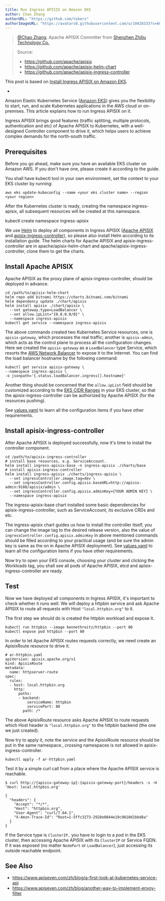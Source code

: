 ```yaml
---
title: Run Ingress APISIX on Amazon EKS
author: Chao Zhang
authorURL: "https://github.com/tokers"
authorImageURL: "https://avatars0.githubusercontent.com/u/10428333?s=60&v=4"
---
```


> [@Chao Zhang](https://github.com/tokers), Apache APISIX Committer from [Shenzhen Zhiliu Technology Co.](https://www.apiseven.com/)
>

<!--truncate-->

> Source:
>
> - https://github.com/apache/apisix
> - https://github.com/apache/apisix-helm-chart
> - https://github.com/apache/apisix-ingress-controller

This post is based on [Install Ingress APISIX on Amazon EKS](http://apisix.apache.org/docs/ingress-controller/deployments/aws/).

-

Amazon Elastic Kubernetes Service ([Amazon EKS](https://amazonaws-china.com/eks/?whats-new-cards.sort-by=item.additionalFields.postDateTime&whats-new-cards.sort-order=desc&eks-blogs.sort-by=item.additionalFields.createdDate&eks-blogs.sort-order=desc)) gives you the flexibility to start, run, and scale Kubernetes applications in the AWS cloud or on-premises. This article explains how to run Ingress APISIX on it.

Ingress APISIX brings good features (traffic splitting, multiple protocols, authentication and etc) of Apache APISIX to Kubernetes, with a well-designed Controller component to drive it, which helps users to achieve complex demands for the north-south traffic.

## Prerequisites

Before you go ahead, make sure you have an available EKS cluster on Amazon AWS. If you don't have one, please create it according to the guide.

You shall have kubectl tool in your own environment, set the context to your EKS cluster by running:

```shell
aws eks update-kubeconfig --name <your eks cluster name> --region <your region>
```

After the Kubernetes cluster is ready, creating the namespace ingress-apisix, all subsequent resources will be created at this namespace.

kubectl create namespace ingress-apisix

We use [Helm](https://helm.sh/) to deploy all components in Ingress APISIX ([Apache APISIX](https://github.com/apache/apisix) and [apisix-ingress-controller](https://github.com/apache/apisix-ingress-controller)), so please also install Helm according to its installation guide. The helm charts for Apache APISIX and apisix-ingress-controller are in apache/apisix-helm-chart and apache/apisix-ingress-controller, clone them to get the charts.

## Install Apache APISIX

Apache APISIX as the proxy plane of apisix-ingress-controller, should be deployed in advance.

```shell
cd /path/to/apisix-helm-chart
helm repo add bitnami https://charts.bitnami.com/bitnami
helm dependency update ./chart/apisix
helm install apisix ./chart/apisix \
  --set gateway.type=LoadBalancer \
  --set allow.ipList="{0.0.0.0/0}" \
  --namespace ingress-apisix
kubectl get service --namespace ingress-apisix
```

The above commands created two Kubernetes Service resources, one is `apisix-gateway`, which processes the real traffic; another is `apisix-admin`, which acts as the control plane to process all the configuration changes. Here we created the `apisix-gateway` as a `LoadBalancer` type Service, which resorts the [AWS Network Balancer](https://docs.aws.amazon.com/elasticloadbalancing/latest/network/introduction.html) to expose it to the Internet. You can find the load balancer hostname by the following command:

```shell
kubectl get service apisix-gateway \
--namespace ingress-apisix \
-o jsonpath='{.status.loadBalancer.ingress[].hostname}'
```

 Another thing should be concerned that the `allow.ipList` field should be customized according to the [EKS CIDR Ranges](https://amazonaws-china.com/premiumsupport/knowledge-center/eks-multiple-cidr-ranges/) in your EKS cluster, so that the apisix-ingress-controller can be authorized by Apache APISIX (for the resources pushing).

See [values.yaml](https://github.com/apache/apisix-helm-chart/blob/master/charts/apisix/values.yaml) to learn all the configuration items if you have other requirements.

## Install apisix-ingress-controller

After Apache APISIX is deployed successfully, now it's time to install the controller component.

```shell
cd /path/to/apisix-ingress-controller
# install base resources, e.g. ServiceAccount.
helm install ingress-apisix-base -n ingress-apisix ./charts/base
# install apisix-ingress-controller
helm install ingress-apisix ./charts/ingress-apisix \
  --set ingressController.image.tag=dev \
  --set ingressController.config.apisix.baseURL=http://apisix-admin:9180/apisix/admin \
  --set ingressController.config.apisix.adminKey={YOUR ADMIN KEY} \
  --namespace ingress-apisix
```

The ingress-apisix-base chart installed some basic dependencies for apisix-ingress-controller, such as ServiceAccount, its exclusive CRDs and etc.

The ingress-apisix chart guides us how to install the controller itself, you can change the image tag to the desired release version, also the value of `ingressController.config.apisix.adminKey` in above mentioned commands should be filled according to your practical usage (and be sure the admin key is same as the on in Apache APISIX deployment). See [values.yaml](https://github.com/apache/apisix-helm-chart/blob/master/charts/apisix-ingress-controller/values.yaml) to learn all the configuration items if you have other requirements.

Now try to open your EKS console, choosing your cluster and clicking the Workloads tag, you shall see all pods of Apache APISIX, etcd and apisix-ingress-controller are ready.

## Test

Now we have deployed all components in Ingress APISIX, it's important to check whether it runs well. We will deploy a httpbin service and ask Apache APISIX to route all requests with Host `"local.httpbin.org"` to it.

The first step we should do is created the httpbin workload and expose it.

```shell
kubectl run httpbin --image kennethreitz/httpbin --port 80
kubectl expose pod httpbin --port 80
```

In order to let Apache APISIX routes requests correctly, we need create an ApisixRoute resource to drive it.

```shell
# ar-httpbin.yaml
apiVersion: apisix.apache.org/v1
kind: ApisixRoute
metadata:
  name: httpserver-route
spec:
  rules:
  - host: local.httpbin.org
    http:
      paths:
      - backend:
          serviceName: httpbin
          servicePort: 80
        path: /*
```

The above ApisixRoute resource asks Apache APISIX to route requests which Host header is `"local.httpbin.org"` to the httpbin backend (the one we just created).

Now try to apply it, note the service and the ApisixRoute resource should be put in the same namespace., crossing namespaces is not allowed in apisix-ingress-controller.

```shell
kubectl apply -f ar-httpbin.yaml
```

Test it by a simple curl call from a place where the Apache APISIX service is reachable.

```shell
$ curl http://{apisix-gateway-ip}:{apisix-gateway-port}/headers -s -H 'Host: local.httpbin.org'

{
  "headers": {
    "Accept": "*/*",
    "Host": "httpbin.org",
    "User-Agent": "curl/7.64.1",
    "X-Amzn-Trace-Id": "Root=1-5ffc3273-2928e0844e19c9810d1bbd8a"
  }
}
```

If the Service type is `ClusterIP,` you have to login to a pod in the EKS cluster, then accessing Apache APISIX with its `ClusterIP` or Service FQDN. If it was exposed (no matter `NodePort` or `LoadBalancer`), just accessing its outside reachable endpoint.

## See Also

- https://www.apiseven.com/zh/blog/a-first-look-at-kubernetes-service-api
- https://www.apiseven.com/zh/blog/another-way-to-implement-envoy-filter
